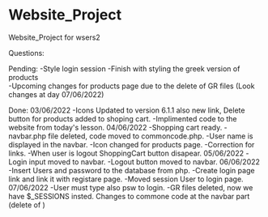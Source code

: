 # Website_Project
Website_Project for wsers2

Questions:


Pending:
    -Style login session
    -Finish with styling the greek version of products  
    -Upcoming changes for products page due to the delete of GR files (Look changes at day 07/06/2022)

Done:
03/06/2022
    -Icons Updated to version 6.1.1 also new link, Delete button for products added to shoping cart.
    -Implimented code to the website from today's lesson.
04/06/2022
    -Shopping cart ready.
    -navbar.php file deleted, code moved to commoncode.php.
    -User name is displayed in the navbar.
    -Icon changed for products page.
    -Correction for links.
    -When user is logout ShoppingCart button disapear.
05/06/2022
    -Login input moved to navbar.
    -Logout button moved to navbar.
06/06/2022
    -Insert Users and password to the database from php.
    -Create login page link and link it with registare page.
    -Moved session User to login page.
07/06/2022
    -User must type also psw to login.
    -GR files deleted, now we have $_SESSIONS insted.
    Changes to commone code at the navbar part (delete of <?.php $lang ?>)